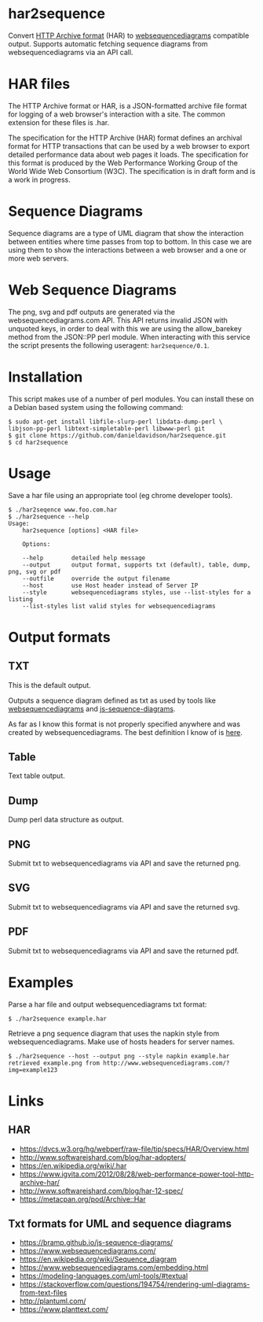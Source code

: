# har2sequence

Convert [HTTP Archive
format](https://dvcs.w3.org/hg/webperf/raw-file/tip/specs/HAR/Overview.html)
(HAR) to [websequencediagrams](https://www.websequencediagrams.com/) compatible
output. Supports automatic fetching sequence diagrams from websequencediagrams
via an API call.

# HAR files

The HTTP Archive format or HAR, is a JSON-formatted archive file format for
logging of a web browser's interaction with a site. The common extension for
these files is .har.

The specification for the HTTP Archive (HAR) format defines an archival format
for HTTP transactions that can be used by a web browser to export detailed
performance data about web pages it loads. The specification for this format is
produced by the Web Performance Working Group of the World Wide Web Consortium
(W3C). The specification is in draft form and is a work in progress.

# Sequence Diagrams

Sequence diagrams are a type of UML diagram that show the interaction between
entities where time passes from top to bottom. In this case we are using them
to show the interactions between a web browser and a one or more web servers.

# Web Sequence Diagrams

The png, svg and pdf outputs are generated via the websequencediagrams.com API.
This API returns invalid JSON with unquoted keys, in order to deal with this we
are using the allow_barekey method from the JSON::PP perl module. When
interacting with this service the script presents the following useragent:
`har2sequence/0.1`.

# Installation

This script makes use of a number of perl modules. You can install these on a
Debian based system using the following command:

    $ sudo apt-get install libfile-slurp-perl libdata-dump-perl \
    libjson-pp-perl libtext-simpletable-perl libwww-perl git
    $ git clone https://github.com/danieldavidson/har2sequence.git
    $ cd har2sequence

# Usage

Save a har file using an appropriate tool (eg chrome developer tools).

    $ ./har2seqence www.foo.com.har
    $ ./har2sequence --help
    Usage:
        har2sequence [options] <HAR file>

        Options:

        --help        detailed help message
        --output      output format, supports txt (default), table, dump, png, svg or pdf
        --outfile     override the output filename
        --host        use Host header instead of Server IP
        --style       websequencediagrams styles, use --list-styles for a listing
        --list-styles list valid styles for websequencediagrams

# Output formats

## TXT

This is the default output.

Outputs a sequence diagram defined as txt as used by tools like
[websequencediagrams](https://www.websequencediagrams.com/) and
[js-sequence-diagrams](https://bramp.github.io/js-sequence-diagrams/).

As far as I know this format is not properly specified anywhere and was created
by websequencediagrams. The best definition I know of is
[here](https://www.websequencediagrams.com/examples.html).

## Table

Text table output.

## Dump

Dump perl data structure as output.

## PNG

Submit txt to websequencediagrams via API and save the returned png.

## SVG

Submit txt to websequencediagrams via API and save the returned svg.

## PDF

Submit txt to websequencediagrams via API and save the returned pdf.

# Examples

Parse a har file and output websequencediagrams txt format:

    $ ./har2sequence example.har

Retrieve a png sequence diagram that uses the napkin style from
websequencediagrams. Make use of hosts headers for server names.

    $ ./har2sequence --host --output png --style napkin example.har
    retrieved example.png from http://www.websequencediagrams.com/?img=example123

# Links

## HAR

* https://dvcs.w3.org/hg/webperf/raw-file/tip/specs/HAR/Overview.html
* http://www.softwareishard.com/blog/har-adopters/
* https://en.wikipedia.org/wiki/.har
* https://www.igvita.com/2012/08/28/web-performance-power-tool-http-archive-har/
* http://www.softwareishard.com/blog/har-12-spec/
* https://metacpan.org/pod/Archive::Har

## Txt formats for UML and sequence diagrams

* https://bramp.github.io/js-sequence-diagrams/
* https://www.websequencediagrams.com/
* https://en.wikipedia.org/wiki/Sequence_diagram
* https://www.websequencediagrams.com/embedding.html
* https://modeling-languages.com/uml-tools/#textual
* https://stackoverflow.com/questions/194754/rendering-uml-diagrams-from-text-files
* http://plantuml.com/
* https://www.planttext.com/
